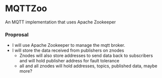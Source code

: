 # MQTTZoo
An MQTT implementation that uses Apache Zookeeper

### Proprosal  
  * I will use Apache Zookeeper to manage the mqtt broker.
  * I will store the data received from publishers on znodes
    * Znodes will also store addresses to send data back to subscribers and will hold publisher address for fault tolerance
    * all and all znodes will hold addresses, topics, published data, maybe more?
